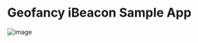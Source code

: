 # Geofancy iBeacon Sample App

![image](https://raw.github.com/kimar/GFBeacon/master/Assets/Screenshot.png)